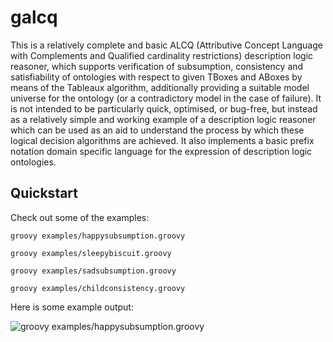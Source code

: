 # galcq

This is a relatively complete and basic ALCQ (Attributive Concept Language with Complements and Qualified cardinality restrictions) description logic reasoner, which supports verification of subsumption, consistency and satisfiability of ontologies with respect to given TBoxes and ABoxes by means of the Tableaux algorithm, additionally providing a suitable model universe for the ontology (or a contradictory model in the case of failure). It is not intended to be particularly quick, optimised, or bug-free, but instead as a relatively simple and working example of a description logic reasoner which can be used as an aid to understand the process by which these logical decision algorithms are achieved. It also implements a basic prefix notation domain specific language for the expression of description logic ontologies.

## Quickstart

Check out some of the examples:

```groovy examples/happysubsumption.groovy```

```groovy examples/sleepybiscuit.groovy```

```groovy examples/sadsubsumption.groovy```

```groovy examples/childconsistency.groovy```

Here is some example output:

![groovy examples/happysubsumption.groovy](http://i.imgur.com/1Q41Nuc.png "output")
